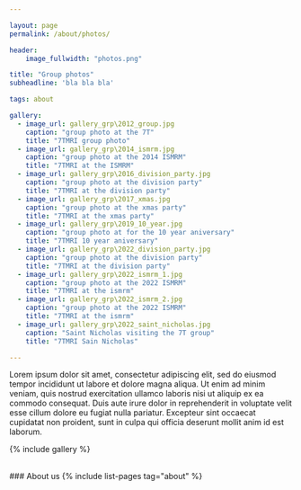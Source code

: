 ```yaml
---

layout: page
permalink: /about/photos/

header:
    image_fullwidth: "photos.png"

title: "Group photos"
subheadline: 'bla bla bla'

tags: about

gallery:
  - image_url: gallery_grp\2012_group.jpg
    caption: "group photo at the 7T"
    title: "7TMRI group photo"
  - image_url: gallery_grp\2014_ismrm.jpg
    caption: "group photo at the 2014 ISMRM"
    title: "7TMRI at the ISMRM"
  - image_url: gallery_grp\2016_division_party.jpg
    caption: "group photo at the division party"
    title: "7TMRI at the division party"
  - image_url: gallery_grp\2017_xmas.jpg
    caption: "group photo at the xmas party"
    title: "7TMRI at the xmas party"
  - image_url: gallery_grp\2019_10_year.jpg
    caption: "group photo at for the 10 year aniversary"
    title: "7TMRI 10 year aniversary"
  - image_url: gallery_grp\2022_division_party.jpg
    caption: "group photo at the division party"
    title: "7TMRI at the division party"
  - image_url: gallery_grp\2022_ismrm_1.jpg
    caption: "group photo at the 2022 ISMRM"
    title: "7TMRI at the ismrm"
  - image_url: gallery_grp\2022_ismrm_2.jpg
    caption: "group photo at the 2022 ISMRM"
    title: "7TMRI at the ismrm"
  - image_url: gallery_grp\2022_saint_nicholas.jpg
    caption: "Saint Nicholas visiting the 7T group"
    title: "7TMRI Sain Nicholas"

---
```


Lorem ipsum dolor sit amet, consectetur adipiscing elit, sed do eiusmod tempor incididunt ut labore et dolore magna aliqua. Ut enim ad minim veniam, quis nostrud exercitation ullamco laboris nisi ut aliquip ex ea commodo consequat. Duis aute irure dolor in reprehenderit in voluptate velit esse cillum dolore eu fugiat nulla pariatur. Excepteur sint occaecat cupidatat non proident, sunt in culpa qui officia deserunt mollit anim id est laborum.

{% include gallery %}

<br>
### About us
{% include list-pages tag="about" %}